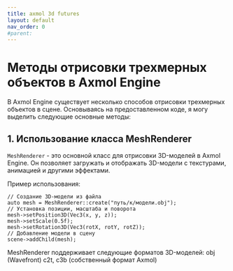 ```yaml
---  
title: axmol 3d futures  
layout: default  
nav_order: 0  
#parent:   
---  
```


# Методы отрисовки трехмерных объектов в Axmol Engine

В Axmol Engine существует несколько способов отрисовки трехмерных объектов в сцене. Основываясь на предоставленном коде, я могу выделить следующие основные методы:

## 1. Использование класса MeshRenderer

`MeshRenderer` - это основной класс для отрисовки 3D-моделей в Axmol Engine. Он позволяет загружать и отображать 3D-модели с текстурами, анимацией и другими эффектами.

Пример использования:

```
// Создание 3D-модели из файла  
auto mesh = MeshRenderer::create("путь/к/модели.obj");  
// Установка позиции, масштаба и поворота  
mesh->setPosition3D(Vec3(x, y, z));  
mesh->setScale(0.5f);  
mesh->setRotation3D(Vec3(rotX, rotY, rotZ));  
// Добавление модели в сцену  
scene->addChild(mesh);
```

MeshRenderer поддерживает следующие форматов 3D-моделей:
obj (Wavefront)
c2t, c3b (собственный формат Axmol)
